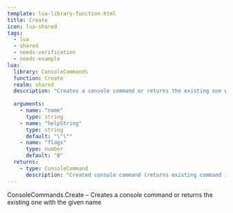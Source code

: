 ```yaml
---
template: lua-library-function.html
title: Create
icon: lua-shared
tags:
  - lua
  - shared
  - needs-verification
  - needs-example
lua:
  library: ConsoleCommands
  function: Create
  realm: shared
  description: "Creates a console command or returns the existing one with the given name"
  
  arguments:
    - name: "name"
      type: string
    - name: "helpString"
      type: string
      default: "\"\""
    - name: "flags"
      type: number
      default: "0"
  returns:
    - type: ConsoleCommand
      description: "Created console command (returns existing command if one with the same name exists)"
---
```


<div class="lua__search__keywords">
ConsoleCommands.Create &#x2013; Creates a console command or returns the existing one with the given name
</div>

